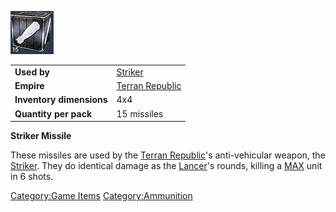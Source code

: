 ![](images/Strikermissle.jpg "Strikermissle.jpg")

|                          |                                               |
| ------------------------ | --------------------------------------------- |
| **Used by**              | [Striker](Striker "wikilink")                 |
| **Empire**               | [Terran Republic](Terran_Republic "wikilink") |
| **Inventory dimensions** | 4x4                                           |
| **Quantity per pack**    | 15 missiles                                   |

**Striker Missile**

These missiles are used by the [Terran
Republic](Terran_Republic "wikilink")'s anti-vehicular weapon, the
[Striker](Striker "wikilink"). They do identical damage as the
[Lancer](Lancer "wikilink")'s rounds, killing a [MAX](MAX "wikilink")
unit in 6 shots.

[Category:Game Items](Category:Game_Items "wikilink")
[Category:Ammunition](Category:Ammunition "wikilink")
